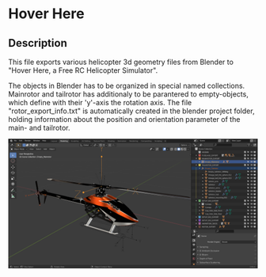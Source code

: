 

# Hover Here

## Description

This file exports various helicopter 3d geometry files from Blender to "Hover Here, a Free RC Helicopter Simulator". 

The objects in Blender has to be organized in special named collections. Mainrotor and tailrotor has additionaly to be parantered to empty-objects, which define with their 'y'-axis the rotation axis. 
The file "rotor_export_info.txt" is automatically created in the blender project folder, holding information about the position and orientation parameter of the main- and tailrotor. 

![Image missing](https://github.com/zulugithub/HoverHere/blob/master/HelperFiles/Blender/io_export_helicopter/io_export_2_hoverhere.png?raw=true "Title")








